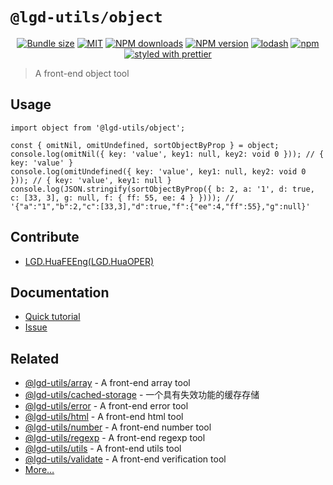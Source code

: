 <!--
 * @Author: shiconghua
 * @Alias: LGD.HuaFEEng
 * @Date: 2021-09-19 22:59:53
 * @LastEditTime: 2021-09-22 19:44:32
 * @LastEditors: shiconghua
 * @Description: file content
 * @FilePath: \lgd-utils\packages\object\README.md
-->
# `@lgd-utils/object`

<div align="center">

[![Bundle size](https://img.shields.io/bundlephobia/minzip/@lgd-utils/object.svg)](https://bundlephobia.com/result?p=@lgd-utils/object)
[![MIT](https://img.shields.io/badge/license-MIT-000000.svg)](https://opensource.org/licenses/MIT/)
[![NPM downloads](https://img.shields.io/npm/dm/@lgd-utils/object.svg?style=flat)](https://npmjs.org/package/@lgd-utils/object)
[![NPM version](https://img.shields.io/npm/v/@lgd-utils/object.svg?style=flat)](https://npmjs.org/package/@lgd-utils/object)
[![lodash](https://img.shields.io/badge/lodash-4-green.svg)](https://github.com/lodash/lodash)
[![npm](https://img.shields.io/npm/dt/@lgd-utils/object)](https://www.npmjs.com/package/@lgd-utils/object)
[![styled with prettier](https://img.shields.io/badge/styled_with-prettier-ff69b4.svg)](https://github.com/prettier/prettier)

</div>

> A front-end object tool

## Usage

```
import object from '@lgd-utils/object';

const { omitNil, omitUndefined, sortObjectByProp } = object;
console.log(omitNil({ key: 'value', key1: null, key2: void 0 })); // { key: 'value' }
console.log(omitUndefined({ key: 'value', key1: null, key2: void 0 })); // { key: 'value', key1: null }
console.log(JSON.stringify(sortObjectByProp({ b: 2, a: '1', d: true, c: [33, 3], g: null, f: { ff: 55, ee: 4 } }))); // '{"a":"1","b":2,"c":[33,3],"d":true,"f":{"ee":4,"ff":55},"g":null}'
```

## Contribute

- [LGD.HuaFEEng(LGD.HuaOPER)][blog]

## Documentation

- [Quick tutorial](https://github.com/LGDHuaOPER/lgd-utils/tree/main/packages/object#readme)
- [Issue](https://github.com/LGDHuaOPER/lgd-utils/issues)

## Related

- [@lgd-utils/array](https://github.com/LGDHuaOPER/lgd-utils/tree/main/packages/array) - A front-end array tool
- [@lgd-utils/cached-storage](https://github.com/LGDHuaOPER/lgd-utils/tree/main/packages/cached-storage) - 一个具有失效功能的缓存存储
- [@lgd-utils/error](https://github.com/LGDHuaOPER/lgd-utils/tree/main/packages/error) - A front-end error tool
- [@lgd-utils/html](https://github.com/LGDHuaOPER/lgd-utils/tree/main/packages/html) - A front-end html tool
- [@lgd-utils/number](https://github.com/LGDHuaOPER/lgd-utils/tree/main/packages/number) - A front-end number tool
- [@lgd-utils/regexp](https://github.com/LGDHuaOPER/lgd-utils/tree/main/packages/regexp) - A front-end regexp tool
- [@lgd-utils/utils](https://github.com/LGDHuaOPER/lgd-utils/tree/main/packages/utils) - A front-end utils tool
- [@lgd-utils/validate](https://github.com/LGDHuaOPER/lgd-utils/tree/main/packages/validate) - A front-end verification tool
- [More…](https://github.com/LGDHuaOPER/lgd-utils)

[blog]: https://lgdhuaoper.github.io/ '敬昭的博客'
